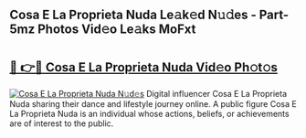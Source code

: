 ## Cosa E La Proprieta Nuda Le𝚊k𝚎d N𝚞𝚍es - Part-5mz Photos Vid𝚎o Le𝚊ks MoFxt

# <h2><a href="http://fbc7zz.evod.top/?m=Cosa+E+La+Proprieta+Nuda">🔗 👉🔴 Cosa E La Proprieta Nuda Vid𝚎o Ph𝚘t𝚘s</a></h2>

[![Cosa E La Proprieta Nuda N𝚞d𝚎s](https://i.imgur.com/8V9OHl7.gif)](http://fbc7zz.evod.top/?m=Cosa+E+La+Proprieta+Nuda)
Digital influencer Cosa E La Proprieta Nuda sharing their dance and lifestyle journey online. A public figure Cosa E La Proprieta Nuda is an individual whose actions, beliefs, or achievements are of interest to the public. 
